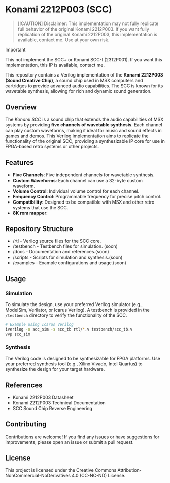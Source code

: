 # Konami 2212P003 (SCC)

> [!CAUTION] Disclaimer: 
> This implementation may not fully replicate full behavior of the original Konami 2212P003. If you want fully replication of the original Konami 2212P003, this implementation is available, contact me. Use at your own risk.

> [!IMPORTANT] 
> This not implement the SCC+ or Konami SCC-I (2312P001). If you want this implementation, this IP is available, contact me.

This repository contains a Verilog implementation of the **Konami 2212P003 (Sound Creative Chip)**, a sound chip used in MSX computers and cartridges to provide advanced audio capabilities. The SCC is known for its wavetable synthesis, allowing for rich and dynamic sound generation.

## Overview

The *Konami SCC* is a sound chip that extends the audio capabilities of MSX systems by providing **five channels of wavetable synthesis**. Each channel can play custom waveforms, making it ideal for music and sound effects in games and demos. This Verilog implementation aims to replicate the functionality of the original SCC, providing a synthesizable IP core for use in FPGA-based retro systems or other projects.

## Features

- **Five Channels**: Five independent channels for wavetable synthesis.
- **Custom Waveforms**: Each channel can use a 32-byte custom waveform.
- **Volume Control**: Individual volume control for each channel.
- **Frequency Control**: Programmable frequency for precise pitch control.
- **Compatibility**: Designed to be compatible with MSX and other retro systems that use the SCC.
- **8K rom mapper**: 

## Repository Structure
- /rtl - Verilog source files for the SCC core.
- /testbench - Testbench files for simulation. (soon)
- /docs - Documentation and references.(soon)
- /scripts - Scripts for simulation and synthesis.(soon)
- /examples - Example configurations and usage.(soon)

## Usage

### Simulation

To simulate the design, use your preferred Verilog simulator (e.g., ModelSim, Verilator, or Icarus Verilog). A testbench is provided in the `/testbench` directory to verify the functionality of the SCC.

```bash
# Example using Icarus Verilog
iverilog -o scc_sim -s scc_tb rtl/*.v testbench/scc_tb.v
vvp scc_sim
```

### Synthesis
The Verilog code is designed to be synthesizable for FPGA platforms. Use your preferred synthesis tool (e.g., Xilinx Vivado, Intel Quartus) to synthesize the design for your target hardware.


## References
- Konami 2212P003 Datasheet
- Konami 2212P003 Technical Documentation
- SCC Sound Chip Reverse Engineering

## Contributing
Contributions are welcome! If you find any issues or have suggestions for improvements, please open an issue or submit a pull request.

## License
This project is licensed under the Creative Commons
Attribution-NonCommercial-NoDerivatives 4.0 (CC-NC-ND) License.
